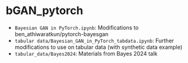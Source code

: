 # bGAN_pytorch

-   `Bayesian GAN in PyTorch.ipynb`: Modifications to ben_athiwaratkun/pytorch-bayesgan
-   `tabular data/Bayesian_GAN_in_PyTorch_tabdata.ipynb`: Further modifications to use on tabular data (with synthetic data example)
-   `tabular_data/Bayes2024`: Materials from Bayes 2024 talk
